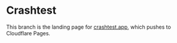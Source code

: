 # Crashtest

This branch is the landing page for [crashtest.app](https://crashtest.app), which pushes to Cloudflare Pages.